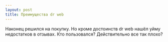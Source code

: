```yaml
---
layout: post 
title: Преимущества dr web 
--- 
```

Наконец решился на покупку. Но кроме достоинств dr web нашёл уйму недостатков в отзывах. Кто пользовался? Действительно все так плохо?